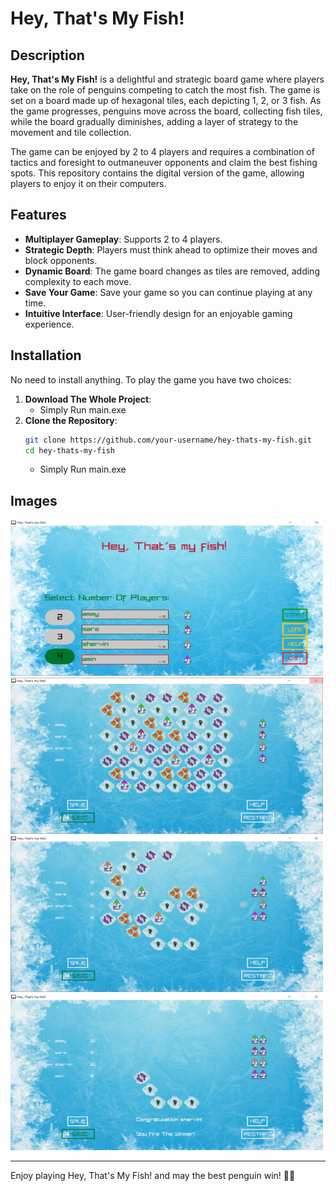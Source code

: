 # Hey, That's My Fish!
## Description

**Hey, That's My Fish!** is a delightful and strategic board game where players take on the role of penguins competing to catch the most fish. The game is set on a board made up of hexagonal tiles, each depicting 1, 2, or 3 fish. As the game progresses, penguins move across the board, collecting fish tiles, while the board gradually diminishes, adding a layer of strategy to the movement and tile collection.

The game can be enjoyed by 2 to 4 players and requires a combination of tactics and foresight to outmaneuver opponents and claim the best fishing spots. This repository contains the digital version of the game, allowing players to enjoy it on their computers.

## Features

- **Multiplayer Gameplay**: Supports 2 to 4 players.
- **Strategic Depth**: Players must think ahead to optimize their moves and block opponents.
- **Dynamic Board**: The game board changes as tiles are removed, adding complexity to each move.
- **Save Your Game**: Save your game so you can continue playing at any time.
- **Intuitive Interface**: User-friendly design for an enjoyable gaming experience.

## Installation
No need to install anything.
To play the game you have two choices:
1. **Download The Whole Project**:
    -   Simply Run main.exe  
2. **Clone the Repository**:
   ```bash
   git clone https://github.com/your-username/hey-thats-my-fish.git
   cd hey-thats-my-fish
   ```
    -   Simply Run main.exe

## Images

<img src="https://github.com/amin-mlm/Hey-That-s-My-fish/blob/main/images/select_players.PNG?raw=true" alt="alt text" width="500" height="250"> <img src="https://github.com/amin-mlm/Hey-That-s-My-fish/blob/main/images/initial_board.PNG?raw=true" alt="alt text" width="500" height="250"><img src="https://github.com/amin-mlm/Hey-That-s-My-fish/blob/main/images/lose_sara_amin.PNG?raw=true" alt="alt text" width="500" height="250">
<img src="https://github.com/amin-mlm/Hey-That-s-My-fish/blob/main/images/end_game.PNG?raw=true" alt="alt text" width="500" height="250">

---
Enjoy playing Hey, That's My Fish! and may the best penguin win! 🐧🎣


